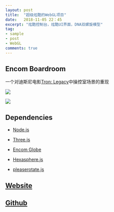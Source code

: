 ```yaml
---
layout: post
title:  "超级炫酷的WebGL项目"
date:   2018-11-05 22：45
excerpt: "炫酷控制台，炫酷UI界面，DNA双螺旋模型"
tag:
- sample
- post
- WebGL
comments: true
---
```


## Encom Boardroom

一个对迪斯尼电影[Tron: Legacy](http://www.imdb.com/title/tt1104001/)中操控室场景的重现

![](https://raw.githubusercontent.com/Knight-boy/knight-boy.github.io/master/assets/img/imagic1.jpg)

![](https://raw.githubusercontent.com/Knight-boy/knight-boy.github.io/master/assets/img/imagic2.jpg)

## Dependencies

* [Node.js](https://nodejs.org)

* [Three.js](https://threejs.org)
* [Encom Globe](http://www.robscanlon.com/encom-globe)
* [Hexasphere.js](http://www.robscanlon.com/hexasphere/)
* [pleaserotate.js](http://www.github.com/arscan/pleaserotate.js)

## [Website](https://www.robscanlon.com/encom-boardroom/)

## [Github](http://github.com/arscan/encom-boardroom)
